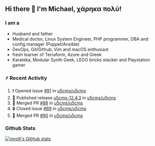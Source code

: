 ## Hi there 👋 I'm Michael, χάρηκα πολύ!

<!--
**mrolli/mrolli** is a ✨ _special_ ✨ repository because its `README.md` (this file) appears on your GitHub profile.

Here are some ideas to get you started:

- 🔭 I’m currently working on ...
- 🌱 I’m currently learning ...
- 👯 I’m looking to collaborate on ...
- 🤔 I’m looking for help with ...
- 💬 Ask me about ...
- 📫 How to reach me: ...
- 😄 Pronouns: ...
- ⚡ Fun fact: ...
-->

### I am a
- Husband and father
- Medical doctor, Linux System Engineer, PHP programmer, DBA and config manager (Puppet/Ansible)
- DevOps, Git/Github, Vim and macOS enthusiast
- fresh learner of Terraform, Azure and Greek
- Karateka, Modular Synth Geek, LEGO bricks stacker and Playstation gamer 

### :zap: Recent Activity

<!--START_SECTION:activity-->
1. ❗ Opened issue [#91](https://github.com/u5cms/u5cms/issues/91) in [u5cms/u5cms](https://github.com/u5cms/u5cms)
2. 🚀 Published release [u5cms-12.4.3](https://github.com/u5cms/u5cms/releases/tag/v12.4.3) in [u5cms/u5cms](https://github.com/u5cms/u5cms)
3. 🎉 Merged PR [#88](https://github.com/u5cms/u5cms/pull/88) in [u5cms/u5cms](https://github.com/u5cms/u5cms)
4. 🔒 Closed issue [#89](https://github.com/u5cms/u5cms/issues/89) in [u5cms/u5cms](https://github.com/u5cms/u5cms)
5. 🎉 Merged PR [#90](https://github.com/u5cms/u5cms/pull/90) in [u5cms/u5cms](https://github.com/u5cms/u5cms)
<!--END_SECTION:activity-->

### Github Stats
[![mrolli's GitHub stats](https://github-readme-stats.vercel.app/api?username=mrolli&count_private=true&show_icons=true&theme=transparent)](https://github.com/anuraghazra/github-readme-stats)  
<!-- [![mrolli's Top Langs](https://github-readme-stats.vercel.app/api/top-langs/?username=mrolli&count_private=true&theme=onedark&hide=c%2B%2B,c,html,cmake,makefile&layout=compact)](https://github.com/anuraghazra/github-readme-stats) -->
